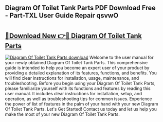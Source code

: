 ## Diagram Of Toilet Tank Parts PDF Download Free - Part-TXL User Guide Repair qsvwO

# <h2><a href="http://dfl7g7.blite.top/?on=Diagram+Of+Toilet+Tank+Parts">🔗Download New 👉🔴 Diagram Of Toilet Tank Parts</a></h2>

[![Diagram Of Toilet Tank Parts download](https://i.imgur.com/lujVjoI.png)](http://dfl7g7.blite.top/?on=Diagram+Of+Toilet+Tank+Parts)
Welcome to the user manual for your newly obtained Diagram Of Toilet Tank Parts. This comprehensive guide is intended to help you become an expert user of your product by providing a detailed explanation of its features, functions, and benefits. You will find clear instructions for installation, usage, maintenance, and troubleshooting. Before you begin using your Diagram Of Toilet Tank Parts, please familiarize yourself with its functions and features by reading this user manual. It includes clear instructions for installation, setup, and operation, as well as troubleshooting tips for common issues. Experience the power of list of features in the palm of your hand with your new Diagram Of Toilet Tank Parts. Let's Get Started! Contact us today and let us help you make the most of your new Diagram Of Toilet Tank Parts.
